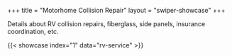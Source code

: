 +++
title = "Motorhome Collision Repair"
layout = "swiper-showcase"
+++

Details about RV collision repairs, fiberglass, side panels, insurance coordination, etc.


{{< showcase index="1" data="rv-service" >}}
